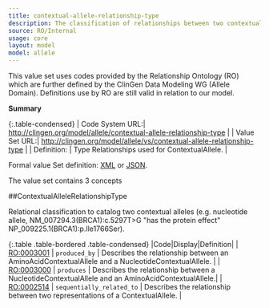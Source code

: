 ```yaml
---
title: contextual-allele-relationship-type
description: The classification of relationships between two contextual alleles.
source: RO/Internal
usage: core
layout: model
model: allele
---
```


This value set uses codes provided by the Relationship Ontology (RO) which are further defined by the ClinGen Data Modeling WG (Allele Domain).  Definitions use by RO are still valid in relation to our model.

__Summary__

{:.table-condensed}
| Code System URL:| http://clingen.org/model/allele/contextual-allele-relationship-type |
| Value Set URL:| http://clingen.org/model/allele/vs/contextual-allele-relationship-type |
| Definition: | Type Relationships used for ContextualAllele. |


Formal value Set definition: [XML]() or [JSON]().

The value set contains 3 concepts

##ContextualAlleleRelationshipType

Relational classification to catalog two contextual alleles (e.g. nucleotide allele, NM\_007294.3(BRCA1):c.5297T>G "has the protein effect" NP\_009225.1(BRCA1):p.Ile1766Ser).

{:.table .table-bordered .table-condensed}
|Code|Display|Definition|
| [RO:0003001](http://www.obobrowser.org/browser/public_ro/term/RO:0003001) | `produced_by` | Describes the relationship between an AminoAcidContextualAllele  and a NucleotideContextualAllele. |
| [RO:0003000](http://www.obobrowser.org/browser/public_ro/term/RO:0003000) | `produces` | Describes the relationship between a NucleotideContextualAllele and an AminoAcidContextualAllele.|
| [RO:0002514](http://www.obobrowser.org/browser/public_ro/term/RO:0002514) | `sequentially_related_to` | Describes the relationship between two representations of a ContextualAllele. |

